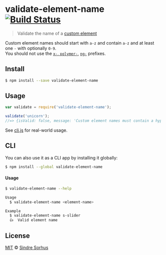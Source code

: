 # validate-element-name [![Build Status](https://travis-ci.org/sindresorhus/validate-element-name.svg?branch=master)](https://travis-ci.org/sindresorhus/validate-element-name)

> Validate the name of a [custom element](http://www.html5rocks.com/en/tutorials/webcomponents/customelements/)

Custom element names should start with `a-z` and contain `a-z` and at least one `-` with optionally `0-9`.  
You should not use the [`x-`, `polymer-`](http://webcomponents.github.io/articles/how-should-i-name-my-element/), [`ng-`](http://docs.angularjs.org/guide/directive#creating-directives) prefixes.


## Install

```bash
$ npm install --save validate-element-name
```


## Usage

```js
var validate = require('validate-element-name');

validate('unicorn');
//=> {isValid: false, message: 'Custom element names must contain a hyphen. Example: unicorn-cake'}
```

See [cli.js](cli.js) for real-world usage.


## CLI

You can also use it as a CLI app by installing it globally:

```bash
$ npm install --global validate-element-name
```

#### Usage

```bash
$ validate-element-name --help

Usage
  $ validate-element-name <element-name>

Example
  $ validate-element-name s-slider
  👍  Valid element name
```


## License

[MIT](http://opensource.org/licenses/MIT) © [Sindre Sorhus](http://sindresorhus.com)
